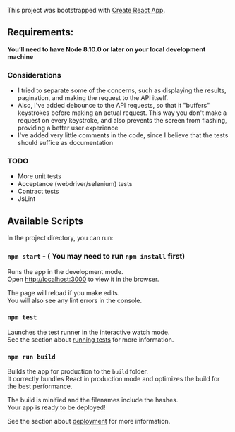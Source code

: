 This project was bootstrapped with [Create React App](https://github.com/facebook/create-react-app).

## Requirements:

**You’ll need to have Node 8.10.0 or later on your local development machine**

### Considerations

- I tried to separate some of the concerns, such as displaying the results, pagination, and making the request to the API itself.
- Also, I've added debounce to the API requests, so that it "buffers" keystrokes before making an actual request. This way you don't make a request on every keystroke, and also prevents the screen from flashing, providing a better user experience
- I've added very little comments in the code, since I believe that the tests should suffice as documentation

### TODO

- More unit tests
- Acceptance (webdriver/selenium) tests
- Contract tests
- JsLint

## Available Scripts

In the project directory, you can run:

### `npm start` - ( You may need to run `npm install` first)
Runs the app in the development mode.<br>
Open [http://localhost:3000](http://localhost:3000) to view it in the browser.

The page will reload if you make edits.<br>
You will also see any lint errors in the console.

### `npm test`

Launches the test runner in the interactive watch mode.<br>
See the section about [running tests](https://facebook.github.io/create-react-app/docs/running-tests) for more information.

### `npm run build`

Builds the app for production to the `build` folder.<br>
It correctly bundles React in production mode and optimizes the build for the best performance.

The build is minified and the filenames include the hashes.<br>
Your app is ready to be deployed!

See the section about [deployment](https://facebook.github.io/create-react-app/docs/deployment) for more information.